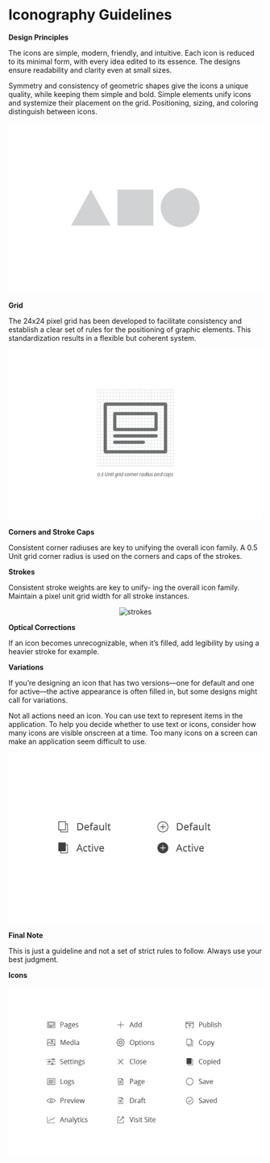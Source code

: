 # Iconography Guidelines

**Design Principles**

The icons are simple, modern, friendly, and intuitive. Each icon is reduced to its minimal form, with every idea edited to its essence. The designs ensure readability and clarity even at small sizes.

Symmetry and consistency of geometric shapes give the icons a unique quality, while keeping them simple and bold. Simple elements unify icons and systemize their placement on the grid. Positioning, sizing, and coloring distinguish between icons.

<p align="center">
  <img src="../../assets/images/design-principles.png?raw=true" alt="design-principles"/>
</p>

**Grid**

The 24x24 pixel grid has been developed to facilitate consistency and establish a clear set of rules for the positioning of graphic elements. This standardization results in a flexible but coherent system. 

<p align="center">
  <img src="../../assets/images/grid.png?raw=true" alt="grid"/>
</p>

**Corners and Stroke Caps**

Consistent corner radiuses are key to unifying the overall icon family. A 0.5 Unit grid corner radius is used on the corners and caps of the strokes. 

**Strokes**

Consistent stroke weights are key to unify- ing the overall icon family. Maintain a pixel unit grid width for all stroke instances. 

<p align="center">
  <img src="../../assets/images/strokes.png?raw=true" alt="strokes"/>
</p>

**Optical Corrections**

If an icon becomes unrecognizable, when it’s filled, add legibility by using a heavier stroke for example.

**Variations**

If you’re designing an icon that has two versions—one for default and one for active—the active appearance is often filled in, but some designs might call for variations.

Not all actions need an icon. You can use text to represent items in the application. To help you decide whether to use text or icons, consider how many icons are visible onscreen at a time. Too many icons on a screen can make an application seem difficult to use. 

<p align="center">
  <img src="../../assets/images/variations.png?raw=true" alt="variations"/>
</p>

**Final Note**

This is just a guideline and not a set of strict rules to follow. Always use your best judgment. 

**Icons**

<p align="center">
  <img src="../../assets/images/icons.png?raw=true" alt="icons"/>
</p>
